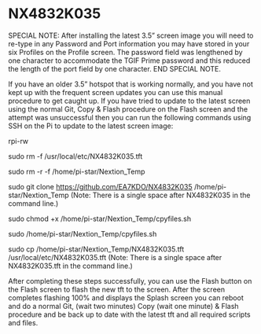 # NX4832K035

SPECIAL NOTE: After installing the latest 3.5” screen image you will need to re-type in any Password and Port information you may have stored in your six Profiles on the Profile screen.  The password field was lengthened by one character to accommodate the TGIF Prime password and this reduced the length of the port field by one character.
END SPECIAL NOTE.

If you have an older 3.5” hotspot that is working normally, and you have not kept up with the frequent screen updates you can use this manual procedure to get caught up. If you have tried to update to the latest screen using the normal Git, Copy & Flash procedure on the Flash screen and the attempt was unsuccessful then you can run the following commands using SSH on the Pi to update to the latest screen image:

rpi-rw

sudo rm -f /usr/local/etc/NX4832K035.tft

sudo rm -r -f /home/pi-star/Nextion_Temp

sudo git clone https://github.com/EA7KDO/NX4832K035 /home/pi-star/Nextion_Temp
(Note: There is a single space after NX4832K035 in the command line.)

sudo chmod +x /home/pi-star/Nextion_Temp/cpyfiles.sh

sudo /home/pi-star/Nextion_Temp/cpyfiles.sh        

sudo cp /home/pi-star/Nextion_Temp/NX4832K035.tft /usr/local/etc/NX4832K035.tft
(Note: There is a single space after NX4832K035.tft in the command line.)

After completing these steps successfully, you can use the Flash button on the Flash screen to flash the new tft to the screen. After the screen completes flashing 100% and displays the Splash screen you can reboot and do a normal Git, (wait two minutes) Copy (wait one minute) & Flash procedure and be back up to date with the latest tft and all required scripts and files.
